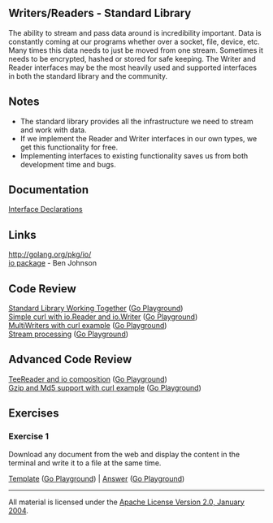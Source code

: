 ## Writers/Readers - Standard Library

The ability to stream and pass data around is incredibility important. Data is constantly coming at our programs whether over a socket, file, device, etc. Many times this data needs to just be moved from one stream. Sometimes it needs to be encrypted, hashed or stored for safe keeping. The Writer and Reader interfaces may be the most heavily used and supported interfaces in both the standard library and the community.

## Notes

* The standard library provides all the infrastructure we need to stream and work with data.
* If we implement the Reader and Writer interfaces in our own types, we get this functionality for free.
* Implementing interfaces to existing functionality saves us from both development time and bugs.

## Documentation

[Interface Declarations](documentation/interfaces.md)

## Links

http://golang.org/pkg/io/  
[io package](https://medium.com/@benbjohnson/go-walkthrough-io-package-8ac5e95a9fbd#.d2ebstv0q) - Ben Johnson  

## Code Review

[Standard Library Working Together](example1/example1.go) ([Go Playground](http://play.golang.org/p/Ikm0s6vjoi))  
[Simple curl with io.Reader and io.Writer](example2/example2.go) ([Go Playground](http://play.golang.org/p/b_BxHFATti))  
[MultiWriters with curl example](example3/example3.go) ([Go Playground](http://play.golang.org/p/3UeN6iAE-k))  
[Stream processing](example4/example4.go) ([Go Playground](http://play.golang.org/p/ykbuIJdoW2))  

## Advanced Code Review

[TeeReader and io composition](advanced/example1/example1.go) ([Go Playground](http://play.golang.org/p/9QSXbjtPxe))  
[Gzip and Md5 support with curl example](advanced/example2/example2.go) ([Go Playground](http://play.golang.org/p/kN97kdqRGy))

## Exercises

### Exercise 1

Download any document from the web and display the content in the terminal and write it to a file at the same time.

[Template](exercises/template1/template1.go) ([Go Playground](http://play.golang.org/p/ZCqK8ek58U)) | 
[Answer](exercises/exercise1/exercise1.go) ([Go Playground](http://play.golang.org/p/bogTavYBEx))
___
All material is licensed under the [Apache License Version 2.0, January 2004](http://www.apache.org/licenses/LICENSE-2.0).
